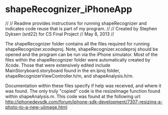 shapeRecognizer_iPhoneApp
=========================
//
//  Readme provides instructions for running shapeRecognizer and indicates code reuse that is part of my program.
//
//  Created by Stephen Dyksen (srd22) for CS Final Project
//  May 8, 2013
//

The shapeRecognizer folder contains all the files required for running shapeRecognizer.xcodeproj.  Note, shapeRecognizer.xcodeproj should be opened and the program can be run via the iPhone simulator.  Most of the files within the shapeRecognizer folder were automatically created by Xcode.  Those that were extensively edited include MainStoryboard.storyboard found in the en.lproj folder, shapeRecognizerViewController.h/m, and shapeAnalysis.h/m.

Documentation within these files specify if help was received, and where it was found.  The only truly "copied" code is the resizeImage function found within shapeAnalysis.m.  This code was found at the following url: http://iphonedevsdk.com/forum/iphone-sdk-development/7307-resizing-a-photo-to-a-new-uiimage.html
